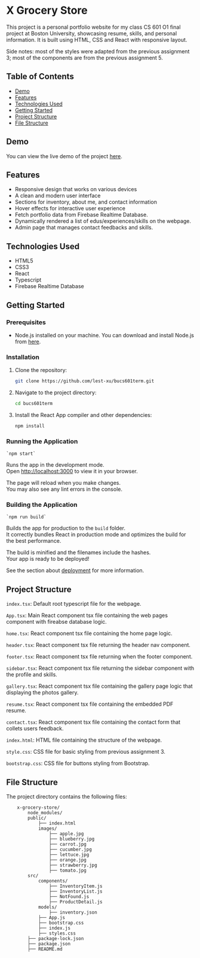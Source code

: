 # X Grocery Store

This project is a personal portfolio website for my class CS 601 O1 final project at Boston University, showcasing resume, skills, and personal information. It is built using HTML, CSS and React with responsive layout.

Side notes: most of the styles were adapted from the previous assignment 3; most of the components are from the previous assignment 5.

## Table of Contents

- [Demo](#demo)
- [Features](#features)
- [Technologies Used](#technologies-used)
- [Getting Started](#getting-started)
- [Project Structure](#project-structure)
- [File Structure](#file-structure)

## Demo

You can view the live demo of the project [here](https://lest-xu.github.io/).

## Features

- Responsive design that works on various devices
- A clean and modern user interface
- Sections for inventory, about me, and contact information
- Hover effects for interactive user experience
- Fetch portfolio data from Firebase Realtime Database.
- Dynamically rendered a list of edus/experiences/skills on the webpage.
- Admin page that manages contact feedbacks and skills.

## Technologies Used

- HTML5
- CSS3
- React
- Typescript
- Firebase Realtime Database

## Getting Started

### Prerequisites

- Node.js installed on your machine. You can download and install Node.js from [here](https://nodejs.org/en/download).

### Installation

1. Clone the repository:

   ```sh
   git clone https://github.com/lest-xu/bucs601term.git

2. Navigate to the project directory:

   ```sh
   cd bucs601term

3. Install the React App compiler and other dependencies:

   ```sh
   npm install

### Running the Application

    `npm start`

Runs the app in the development mode.\
Open [http://localhost:3000](http://localhost:3000) to view it in your browser.

The page will reload when you make changes.\
You may also see any lint errors in the console.

### Building the Application

    `npm run build`

Builds the app for production to the `build` folder.\
It correctly bundles React in production mode and optimizes the build for the best performance.

The build is minified and the filenames include the hashes.\
Your app is ready to be deployed!

See the section about [deployment](https://facebook.github.io/create-react-app/docs/deployment) for more information.

## Project Structure

`index.tsx`: Default root typescript file for the webpage.

`App.tsx`: Main React component tsx file containing the web pages component with fireabse database logic.

`home.tsx`: React component tsx file containing the home page logic.

`header.tsx`: React component tsx file returning the header nav component.

`footer.tsx`: React component tsx file returning when the footer component.

`sidebar.tsx`: React component tsx file returning the sidebar component with the profile and skills.

`gallery.tsx`: React component tsx file containing the gallery page logic that displaying the photos gallery.

`resume.tsx`: React component tsx file containing the embedded PDF resume.

`contact.tsx`: React component tsx file containing the contact form that collets users feedback.

`index.html`: HTML file containing the structure of the webpage.

`style.css`: CSS file for basic styling from previous assignment 3.

`bootstrap.css`: CSS file for buttons styling from Bootstrap.

## File Structure

The project directory contains the following files:

```
    x-grocery-store/
        node_modules/
        public/
            ├── index.html
            images/
                ├── apple.jpg
                ├── blueberry.jpg
                ├── carrot.jpg
                ├── cucumber.jpg
                ├── lettuce.jpg
                ├── orange.jpg
                ├── strawberry.jpg
                ├── tomato.jpg
        src/
            components/
                ├── InventoryItem.js
                ├── InventoryList.js
                ├── NotFound.js
                ├── ProductDetail.js
            models/
                ├── inventory.json
            ├── App.js
            ├── bootstrap.css
            ├── index.js
            ├── styles.css
        ├── package-lock.json
        ├── package.json
        ├── README.md
